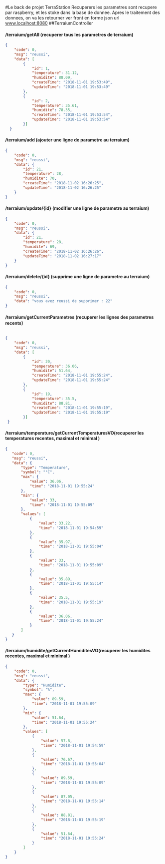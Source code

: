 #Le back de projet TerraStation
Recuperers les parametres sont recupere par raspberry, et les stoke dans la base de donnee. Apres le traitement des donnees,
on va les retourner ver front en forme json
url www.localhost:8080
##TerraiumController
#### /terraium/getAll (recuperer tous les parametres de terraium)
``` json
{
    "code": 0,
    "msg": "reussi",
    "data": [
        {
            "id": 1,
            "temperature": 31.12,
            "humidite": 88.09,
            "createTime": "2018-11-01 19:53:49",
            "updateTime": "2018-11-01 19:53:49"
        },
        {
            "id": 2,
            "temperature": 35.61,
            "humidite": 78.35,
            "createTime": "2018-11-01 19:53:54",
            "updateTime": "2018-11-01 19:53:54"
        }]
  }
``` 
#### /terraium/add (ajouter une ligne de parametre au terraium)
``` json
{
    "code": 0,
    "msg": "reussi",
    "data": {
        "id": 21,
        "temperature": 28,
        "humidite": 70,
        "createTime": "2018-11-02 16:26:25",
        "updateTime": "2018-11-02 16:26:25"
    }
}

``` 
#### /terraium/update/{id} (modifier une ligne de parametre au terraium)
``` json
{
    "code": 0,
    "msg": "reussi",
    "data": {
        "id": 21,
        "temperature": 28,
        "humidite": 69,
        "createTime": "2018-11-02 16:26:26",
        "updateTime": "2018-11-02 16:27:17"
    }
}
```

#### /terraium/delete/{id} (supprime une ligne de parametre au terraium)
```json
{
    "code": 0,
    "msg": "reussi",
    "data": "vous avez reussi de supprimer : 22"
}
```

#### /terraium/getCurrentParametres (recuperer les lignes des parametres recents）

``` json

{
    "code": 0,
    "msg": "reussi",
    "data": [
        {
            "id": 20,
            "temperature": 36.06,
            "humidite": 51.64,
            "createTime": "2018-11-01 19:55:24",
            "updateTime": "2018-11-01 19:55:24"
        },
        {
            "id": 19,
            "temperature": 35.5,
            "humidite": 88.81,
            "createTime": "2018-11-01 19:55:19",
            "updateTime": "2018-11-01 19:55:19"
        }]
 }
 ```

 
#### /terraium/temperature/getCurrentTemperaturesVO(recuperer les temperatures recentes, maximal et minimal )


 ``` json
{
    "code": 0,
    "msg": "reussi",
    "data": {
        "type": "Temperature",
        "symbol": "°C",
        "max": {
            "value": 36.06,
            "time": "2018-11-01 19:55:24"
        },
        "min": {
            "value": 33,
            "time": "2018-11-01 19:55:09"
        },
        "values": [
            {
                "value": 33.22,
                "time": "2018-11-01 19:54:59"
            },
            {
                "value": 35.97,
                "time": "2018-11-01 19:55:04"
            },
            {
                "value": 33,
                "time": "2018-11-01 19:55:09"
            },
            {
                "value": 35.89,
                "time": "2018-11-01 19:55:14"
            },
            {
                "value": 35.5,
                "time": "2018-11-01 19:55:19"
            },
            {
                "value": 36.06,
                "time": "2018-11-01 19:55:24"
            }
        ]
    }
}
```


#### /terraium/humidite/getCurrentHumiditesVO(recuperer les humidites recentes, maximal et minimal )

``` json
{
    "code": 0,
    "msg": "reussi",
    "data": {
        "type": "Humidite",
        "symbol": "%",
        "max": {
            "value": 89.59,
            "time": "2018-11-01 19:55:09"
        },
        "min": {
            "value": 51.64,
            "time": "2018-11-01 19:55:24"
        },
        "values": [
            {
                "value": 57.8,
                "time": "2018-11-01 19:54:59"
            },
            {
                "value": 76.67,
                "time": "2018-11-01 19:55:04"
            },
            {
                "value": 89.59,
                "time": "2018-11-01 19:55:09"
            },
            {
                "value": 87.05,
                "time": "2018-11-01 19:55:14"
            },
            {
                "value": 88.81,
                "time": "2018-11-01 19:55:19"
            },
            {
                "value": 51.64,
                "time": "2018-11-01 19:55:24"
            }
        ]
    }
}
```

